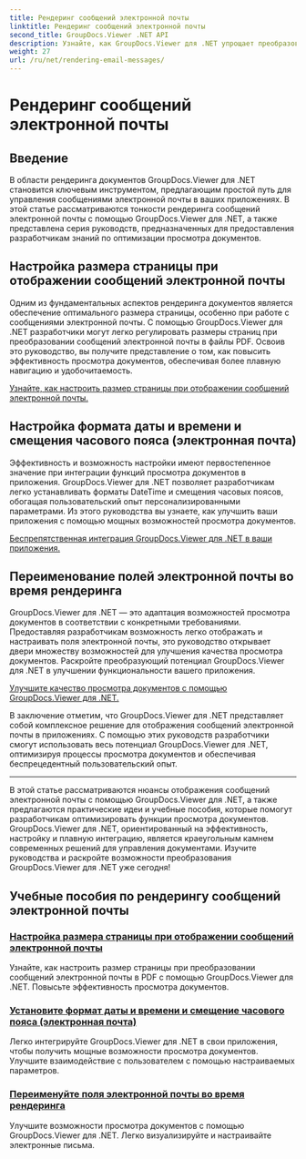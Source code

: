 ```yaml
---
title: Рендеринг сообщений электронной почты
linktitle: Рендеринг сообщений электронной почты
second_title: GroupDocs.Viewer .NET API
description: Узнайте, как GroupDocs.Viewer для .NET упрощает преобразование сообщений электронной почты в файлы PDF. Научитесь настраивать размер страницы, устанавливать формат DateTime и эффективно переименовывать поля.
weight: 27
url: /ru/net/rendering-email-messages/
---
```


# Рендеринг сообщений электронной почты

## Введение

В области рендеринга документов GroupDocs.Viewer для .NET становится ключевым инструментом, предлагающим простой путь для управления сообщениями электронной почты в ваших приложениях. В этой статье рассматриваются тонкости рендеринга сообщений электронной почты с помощью GroupDocs.Viewer для .NET, а также представлена серия руководств, предназначенных для предоставления разработчикам знаний по оптимизации просмотра документов.

## Настройка размера страницы при отображении сообщений электронной почты

Одним из фундаментальных аспектов рендеринга документов является обеспечение оптимального размера страницы, особенно при работе с сообщениями электронной почты. С помощью GroupDocs.Viewer для .NET разработчики могут легко регулировать размеры страниц при преобразовании сообщений электронной почты в файлы PDF. Освоив это руководство, вы получите представление о том, как повысить эффективность просмотра документов, обеспечивая более плавную навигацию и удобочитаемость.

[Узнайте, как настроить размер страницы при отображении сообщений электронной почты.](./adjust-page-size-email/)

## Настройка формата даты и времени и смещения часового пояса (электронная почта)

Эффективность и возможность настройки имеют первостепенное значение при интеграции функций просмотра документов в приложения. GroupDocs.Viewer для .NET позволяет разработчикам легко устанавливать форматы DateTime и смещения часовых поясов, обогащая пользовательский опыт персонализированными параметрами. Из этого руководства вы узнаете, как улучшить ваши приложения с помощью мощных возможностей просмотра документов.

[Беспрепятственная интеграция GroupDocs.Viewer для .NET в ваши приложения.](./set-date-time-format-offset-email/)

## Переименование полей электронной почты во время рендеринга

GroupDocs.Viewer для .NET — это адаптация возможностей просмотра документов в соответствии с конкретными требованиями. Предоставляя разработчикам возможность легко отображать и настраивать поля электронной почты, это руководство открывает двери множеству возможностей для улучшения качества просмотра документов. Раскройте преобразующий потенциал GroupDocs.Viewer для .NET в улучшении функциональности вашего приложения.

[Улучшите качество просмотра документов с помощью GroupDocs.Viewer для .NET.](./rename-email-fields/)

В заключение отметим, что GroupDocs.Viewer для .NET представляет собой комплексное решение для отображения сообщений электронной почты в приложениях. С помощью этих руководств разработчики смогут использовать весь потенциал GroupDocs.Viewer для .NET, оптимизируя процессы просмотра документов и обеспечивая беспрецедентный пользовательский опыт.

--- 

В этой статье рассматриваются нюансы отображения сообщений электронной почты с помощью GroupDocs.Viewer для .NET, а также предлагаются практические идеи и учебные пособия, которые помогут разработчикам оптимизировать функции просмотра документов. GroupDocs.Viewer для .NET, ориентированный на эффективность, настройку и плавную интеграцию, является краеугольным камнем современных решений для управления документами. Изучите руководства и раскройте возможности преобразования GroupDocs.Viewer для .NET уже сегодня!
## Учебные пособия по рендерингу сообщений электронной почты
### [Настройка размера страницы при отображении сообщений электронной почты](./adjust-page-size-email/)
Узнайте, как настроить размер страницы при преобразовании сообщений электронной почты в PDF с помощью GroupDocs.Viewer для .NET. Повысьте эффективность просмотра документов.
### [Установите формат даты и времени и смещение часового пояса (электронная почта)](./set-date-time-format-offset-email/)
Легко интегрируйте GroupDocs.Viewer для .NET в свои приложения, чтобы получить мощные возможности просмотра документов. Улучшите взаимодействие с пользователем с помощью настраиваемых параметров.
### [Переименуйте поля электронной почты во время рендеринга](./rename-email-fields/)
Улучшите возможности просмотра документов с помощью GroupDocs.Viewer для .NET. Легко визуализируйте и настраивайте электронные письма.